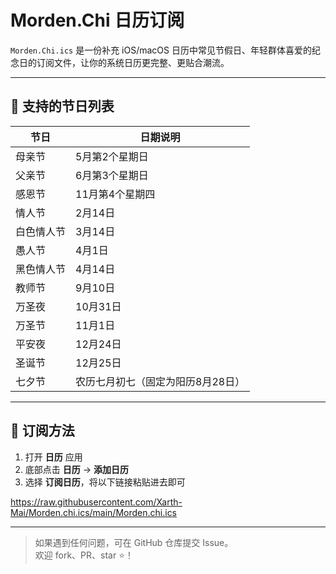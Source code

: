 # Morden.Chi 日历订阅

`Morden.Chi.ics` 是一份补充 iOS/macOS 日历中常见节假日、年轻群体喜爱的纪念日的订阅文件，让你的系统日历更完整、更贴合潮流。

---

## 📅 支持的节日列表

| 节日             | 日期说明              |
|------------------|-----------------------|
| 母亲节           | 5月第2个星期日        |
| 父亲节           | 6月第3个星期日        |
| 感恩节           | 11月第4个星期四       |
| 情人节           | 2月14日               |
| 白色情人节       | 3月14日               |
| 愚人节           | 4月1日                |
| 黑色情人节       | 4月14日               |
| 教师节           | 9月10日               |
| 万圣夜           | 10月31日              |
| 万圣节           | 11月1日               |
| 平安夜           | 12月24日              |
| 圣诞节           | 12月25日              |
| 七夕节           | 农历七月初七（固定为阳历8月28日） |

---

## 🔗 订阅方法

1. 打开 **日历** 应用  
2. 底部点击 **日历** → **添加日历**  
3. 选择 **订阅日历**，将以下链接粘贴进去即可  

https://raw.githubusercontent.com/Xarth-Mai/Morden.chi.ics/main/Morden.chi.ics

---

> 如果遇到任何问题，可在 GitHub 仓库提交 Issue。  
> 欢迎 fork、PR、star ⭐！  
